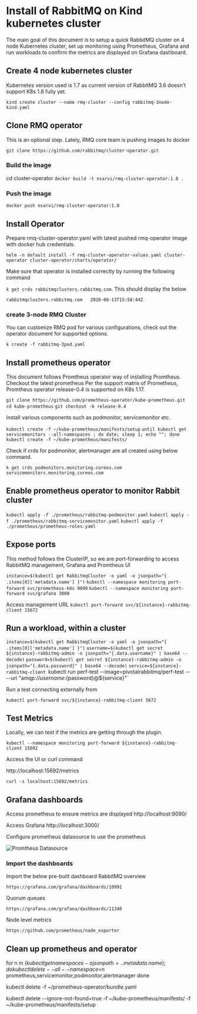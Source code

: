 # Install of RabbitMQ on Kind kubernetes cluster

The main goal of this document is to setup a quick RabbitMQ cluster on 4 node Kubernetes cluster, set up monitoring using Prometheus, Grafana and run workloads to confirm the metrics are displayed on Grafana dashboard.


## Create 4 node kubernetes cluster
Kubernetes version used is 1.7 as current version of RabbitMQ 3.6 doesn't support K8s 1.8 fully yet.

`kind create cluster --name rmq-cluster --config rabbitmq-3node-kind.yaml`

## Clone RMQ operator
This is an optional step. Lately, RMQ core team is pushing images to docker

`git clone https://github.com/rabbitmq/cluster-operator.git`

### Build the image

cd cluster-operator
`docker build -t nsarvi/rmq-cluster-operator:1.0 .`

### Push the image

`docker push nsarvi/rmq-cluster-operator:1.0`

## Install Operator

Prepare rmq-cluster-operator.yaml with latest pushed rmq-operator image with docker hub credentials.

`helm -n default install -f rmq-cluster-operator-values.yaml cluster-operator cluster-operator/charts/operator/`

Make sure that operator is installed correctly by running the following command

`k get crds rabbitmqclusters.rabbitmq.com`. This should display the below

`rabbitmqclusters.rabbitmq.com   2020-08-13T15:58:44Z`

### create 3-node RMQ Cluster

You can customize RMQ pod for various configurations, check out the operator document for supported options.

`k create -f rabbitmq-3pod.yaml`

## Install prometheus operator

This document follows Promtheus operator way of installing Promtheus. Checkout the latest prometheus
Per the support matrix of Prometheus, Promtheus operator release-0.4 is supported on K8s 1.17.

`git clone https://github.com/prometheus-operator/kube-prometheus.git`
`cd kube-prometheus`
`git checkout -b release-0.4`

Install various components such as podmonitor, servicemonitor etc.

`kubectl create -f ~/kube-prometheus/manifests/setup`
`until kubectl get servicemonitors --all-namespaces ; do date; sleep 1; echo ""; done`
`kubectl create -f ~/kube-prometheus/manifests/`

Check if  crds for podmonitor, alertmanager are all created using below command.

`k get crds podmonitors.monitoring.coreos.com servicemonitors.monitoring.coreos.com`

## Enable prometheus operator to monitor Rabbit cluster

`kubectl apply -f ./prometheus/rabbitmq-podmonitor.yaml`
`kubectl apply -f ./prometheus/rabbitmq-servicemonitor.yaml`
`kubectl apply -f ./prometheus/prometheus-roles.yaml`

## Expose ports
This method follows the ClusterIP, so we are port-forwarding to access RabbitMQ management, Grafana and Promtheus UI

`instance=$(kubectl get RabbitmqCluster -o yaml -o jsonpath="{ .items[0]['metadata.name'] }")`
 `kubectl --namespace monitoring port-forward svc/prometheus-k8s 9090`
 `kubectl --namespace monitoring port-forward svc/grafana 3000`

Access management URL
`kubectl port-forward svc/${instance}-rabbitmq-client 15672`

## Run a workload, within a cluster

`instance=$(kubectl get RabbitmqCluster -o yaml -o jsonpath="{ .items[0]['metadata.name'] }")`
 `username=$(kubectl get secret ${instance}-rabbitmq-admin -o jsonpath="{.data.username}" | base64 --decode)`
 `password=$(kubectl get secret ${instance}-rabbitmq-admin -o jsonpath="{.data.password}" | base64 --decode)`
 `service=${instance}-rabbitmq-client
 `kubectl run perf-test --image=pivotalrabbitmq/perf-test -- --uri "amqp://${username}:${password}@${service}"`

 Run a test connecting externally from

`kubectl port-forward svc/${instance}-rabbitmq-client 5672`


## Test Metrics
Locally, we can test if the metrics are getting through the plugin.

`kubectl --namespace monitoring port-forward ${instance}-rabbitmq-client 15692`

Access the UI or curl command

 http://localhost:15692/metrics

 `curl -s localhost:15692/metrics`

## Grafana dashboards

Access prometheus to ensure metrics are displayed
http://localhost:9090/


Access Grafana
http://localhost:3000/

Configure prometheus datasource to use the prometheus

![Promtheus Datasource](/images/Prometheus-datasource.png?raw=true "Promtheus Datasource")

### Import the dashboards

Import the below pre-built dashboard
RabbitMQ overview

`https://grafana.com/grafana/dashboards/10991`

Quorum queues

`https://grafana.com/grafana/dashboards/11340`

Node level metrics

`https://github.com/prometheus/node_exporter`


## Clean up prometheus and operator
for n in $(kubectl get namespaces -o jsonpath={..metadata.name}); do
  kubectl delete --all --namespace=$n prometheus,servicemonitor,podmonitor,alertmanager
done

kubectl delete -f ~/prometheus-operator/bundle.yaml

kubectl delete --ignore-not-found=true -f ~/kube-prometheus/manifests/ -f ~/kube-prometheus/manifests/setup
